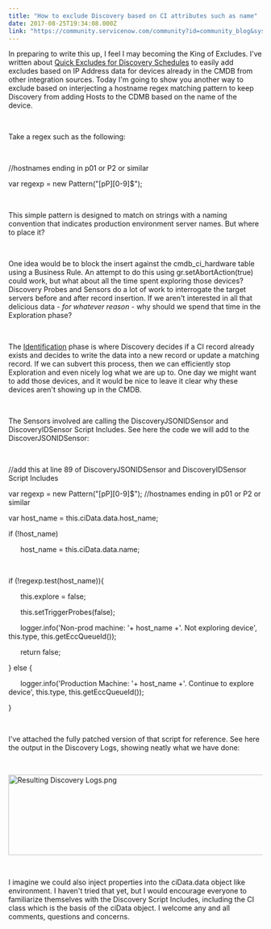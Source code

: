 ```yaml
---
title: "How to exclude Discovery based on CI attributes such as name"
date: 2017-08-25T19:34:08.000Z
link: "https://community.servicenow.com/community?id=community_blog&sys_id=744daee5dbd0dbc01dcaf3231f961997"
---
```

<p>In preparing to write this up, I feel I may becoming the King of Excludes. I&#39;ve written about <a class="jive_macro jive_macro_blogpost" title="Quick Excludes for Discovery Schedules" href="/community?id&#61;community_blog&amp;sys_id&#61;1ffda62ddbd0dbc01dcaf3231f9619af" rel="nofollow">Quick Excludes for Discovery Schedules</a> to easily add excludes based on IP Address data for devices already in the CMDB from other integration sources. Today I&#39;m going to show you another way to exclude based on interjecting a hostname regex matching pattern to keep Discovery from adding Hosts to the CDMB based on the name of the device.</p>
<p> </p>
<p>Take a regex such as the following:</p>
<p> </p>
<p>//hostnames ending in p01 or P2 or similar</p>
<p>var regexp &#61; new Pattern(&#34;[pP][0-9]$&#34;);</p>
<p> </p>
<p>This simple pattern is designed to match on strings with a naming convention that indicates production environment server names. But where to place it?</p>
<p> </p>
<p>One idea would be to block the insert against the cmdb_ci_hardware table using a Business Rule. An attempt to do this using gr.setAbortAction(true) could work, but what about all the time spent exploring those devices? Discovery Probes and Sensors do a lot of work to interrogate the target servers before and after record insertion. If we aren&#39;t interested in all that delicious data - <em>for whatever reason</em> - why should we spend that time in the Exploration phase?</p>
<p> </p>
<p>The <a title="ocs.servicenow.com/bundle/jakarta-servicenow-platform/page/product/configuration-management/concept/c_IdentificationRules.html" href="https://docs.servicenow.com/bundle/jakarta-servicenow-platform/page/product/configuration-management/concept/c_IdentificationRules.html" rel="nofollow">Identification</a> phase is where Discovery decides if a CI record already exists and decides to write the data into a new record or update a matching record. If we can subvert this process, then we can efficiently stop Exploration and even nicely log what we are up to. One day we might want to add those devices, and it would be nice to leave it clear why these devices aren&#39;t showing up in the CMDB.</p>
<p> </p>
<p>The Sensors involved are calling the DiscoveryJSONIDSensor and DiscoveryIDSensor Script Includes. See here the code we will add to the DiscoverJSONIDSensor:</p>
<p> </p>
<p>//add this at line 89 of DiscoveryJSONIDSensor and DiscoveryIDSensor Script Includes</p>
<p>var regexp &#61; new Pattern(&#34;[pP][0-9]$&#34;); //hostnames ending in p01 or P2 or similar</p>
<p>var host_name &#61; this.ciData.data.host_name;</p>
<p>if (!host_name)</p>
<p>      host_name &#61; this.ciData.data.name;</p>
<p> </p>
<p>if (!regexp.test(host_name)){</p>
<p>      this.explore &#61; false;</p>
<p>      this.setTriggerProbes(false);        </p>
<p>      logger.info(&#39;Non-prod machine: &#39;&#43; host_name &#43;&#39;. Not exploring device&#39;, this.type, this.getEccQueueId());</p>
<p>      return false;</p>
<p>} else {</p>
<p>      logger.info(&#39;Production Machine: &#39;&#43; host_name &#43;&#39;. Continue to explore device&#39;, this.type, this.getEccQueueId());</p>
<p>}</p>
<p> </p>
<p>I&#39;ve attached the fully patched version of that script for reference. See here the output in the Discovery Logs, showing neatly what we have done:</p>
<p> </p>
<p><img class="image-1 jive-image" style="width: 620px; height: 159px;" src="84d667b1dbdc5b048c8ef4621f9619c8.iix" alt="Resulting Discovery Logs.png" /></p>
<p> </p>
<p>I imagine we could also inject properties into the ciData.data object like environment. I haven&#39;t tried that yet, but I would encourage everyone to familiarize themselves with the Discovery Script Includes, including the CI class which is the basis of the ciData object. I welcome any and all comments, questions and concerns.</p>
<p> </p>